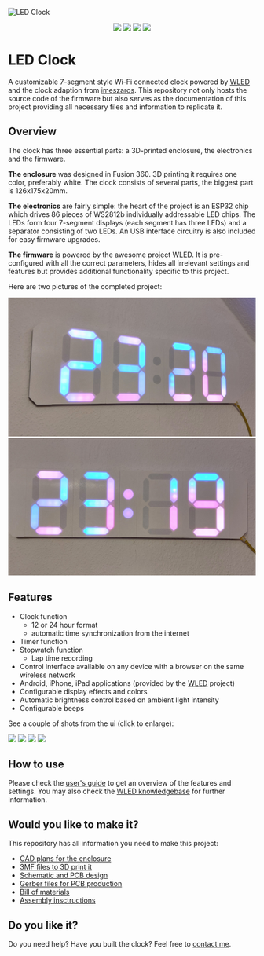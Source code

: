 ![LED Clock](/ledclock/images/ledclock-logo-github.svg)
<p align="center">
  <a href="https://github.com/l0calgost/ledclock/releases"><img src="https://img.shields.io/github/release/l0calgost/ledclock.svg?style=flat-square"></a>
  <a href="https://raw.githubusercontent.com/l0calgost/ledclock/master/LICENSE"><img src="https://img.shields.io/github/license/l0calgost/ledclock?color=blue&style=flat-square"></a>
  <a href="https://github.com/Aircoookie/WLED-App"><img src="https://img.shields.io/badge/app-wled-blue.svg?style=flat-square"></a>
  <a href="https://l0calgost.github.io/ledclock/"><img src="https://img.shields.io/badge/install-esp%20web%20tools-green"></a>
</p>

# LED Clock

A customizable 7-segment style Wi-Fi connected clock powered by [WLED](https://github.com/Aircoookie/WLED) and the clock adaption from [imeszaros](https://github.com/imeszaros/ledclock). This repository not only hosts the source code of the firmware but also serves as the documentation of this project providing all necessary files and information to replicate it.

## Overview

The clock has three essential parts: a 3D-printed enclosure, the electronics and the firmware.

**The enclosure** was designed in Fusion 360. 3D printing it requires one color, preferably white. The clock consists of several parts, the biggest part is 126x175x20mm.

**The electronics** are fairly simple: the heart of the project is an ESP32 chip which drives 86 pieces of WS2812b individually addressable LED chips. The LEDs form four 7-segment displays (each segment has three LEDs) and a separator consisting of two LEDs. An USB interface circuitry is also included for easy firmware upgrades.

**The firmware** is powered by the awesome project [WLED](https://github.com/Aircoookie/WLED). It is pre-configured with all the correct parameters, hides all irrelevant settings and features but provides additional functionality specific to this project.

Here are two pictures of the completed project:

![Photo 1](ledclock/images/photo1.jpg)
![Photo 2](ledclock/images/photo2.jpg)


## Features

- Clock function
    - 12 or 24 hour format
    - automatic time synchronization from the internet
- Timer function
- Stopwatch function
    - Lap time recording
- Control interface available on any device with a browser on the same wireless network
- Android, iPhone, iPad applications (provided by the [WLED](https://github.com/Aircoookie/WLED-App) project)
- Configurable display effects and colors
- Automatic brightness control based on ambient light intensity
- Configurable beeps

See a couple of shots from the ui (click to enlarge):

[<img src="https://raw.githubusercontent.com/imeszaros/ledclock/main/ledclock/images/screenshot-palette.png" width="200"/>](ledclock/images/screenshot-palette.png)
[<img src="https://raw.githubusercontent.com/imeszaros/ledclock/main/ledclock/images/screenshot-clock.png" width="200"/>](ledclock/images/screenshot-clock.png)
[<img src="https://raw.githubusercontent.com/imeszaros/ledclock/main/ledclock/images/screenshot-timer.png" width="200"/>](ledclock/images/screenshot-timer.png)
[<img src="https://raw.githubusercontent.com/imeszaros/ledclock/main/ledclock/images/screenshot-stopwatch.png" width="200"/>](ledclock/images/screenshot-stopwatch.png)

## How to use

Please check the [user's guide](/ledclock/users-guide.md) to get an overview of the features and settings. You may also check the [WLED knowledgebase](https://kno.wled.ge/) for further information.

## Would you like to make it?

This repository has all information you need to make this project:

- [CAD plans for the enclosure](/ledclock/models/cad/)
- [3MF files to 3D print it](/ledclock/models/3d-print/)
- [Schematic and PCB design](/ledclock/sch-pcb/)
- [Gerber files for PCB production](/ledclock/gerber/)
- [Bill of materials](/ledclock/bill-of-materials.md)
- [Assembly insctructions](/ledclock/assembly-guide.md)

## Do you like it?

Do you need help? Have you built the clock? Feel free to [contact me](https://github.com/l0calgost).

